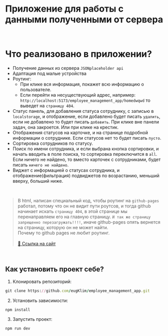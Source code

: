 # Приложение для работы с данными полученными от сервера

<br>


# Что реализовано в приложении?
- Получение данных из сервера `JSONplaceholder api`
- Адаптация под малые устройства
- Роутинг:
    - При клике вся информация, покажет всю информацию о пользователе.
    - Если перейти на несуществующий адрес, например: `http://localhost:5173/employee_management_app/homedwqwd` то выведет на `страницу 404`.
- Статус панель, для добавления статуса сотруднику, c записью в `localstorage`, и отображение, если добавлено будет писать `удалить`, если не добавлено то будет писать `добавить`. При клике вне панели задач, она закроется. Или при клике на крестик.
- Отображения статусов на карточке, и на странице подробной информации о сотруднике. Если статусов нет то будет писать `пусто`.
- Сортировка сотрудников по статусу.
- Поиск по имени сотрудника, и если выбрана кнопка сортировки, и начать вводить в поле поиска, то сортировка переключится в `all`. Если ничего не найдено, то вместо карточек с сотрудниками, будет писать `ничего не найдено`.
- Виджет с информацией о статусах сотрудника, и отображение(фильтрация) подвиджетов по возрастанию, меньший вверху, больший ниже.

<br>

> В html, написан специальный код, чтобы роутинг на `github-pages` работал, потому что он не видит пути роутсов, и тогда github начинает искать `страницу 404`, в этой странице мы перенаправляем его на главную страницу. `И так же страницу запрещенно перезагружать!!!!`, иначе github-pages опять вернется на страницу, которую он не может найти. <br>Почему то github pages не любит роутинг. <br> <br>[🔗 Ссылка на сайт](https://eugklim.github.io/employee_management_app/home)

<br>




## Как установить проект себе?
1. Клонировать репозиторий:

```ruby
git clone https://github.com/eugKlim/employee_management_app.git
```

2. Установить зависимости:

```ruby
npm install
```

3. Запустить проект:

```ruby
npm run dev
```
